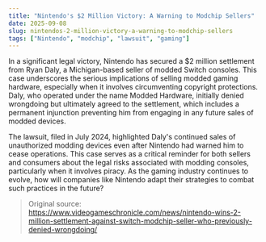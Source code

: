 ```yaml
---
title: "Nintendo's $2 Million Victory: A Warning to Modchip Sellers"
date: 2025-09-08
slug: nintendos-2-million-victory-a-warning-to-modchip-sellers
tags: ["Nintendo", "modchip", "lawsuit", "gaming"]
---
```


In a significant legal victory, Nintendo has secured a $2 million settlement from Ryan Daly, a Michigan-based seller of modded Switch consoles. This case underscores the serious implications of selling modded gaming hardware, especially when it involves circumventing copyright protections. Daly, who operated under the name Modded Hardware, initially denied wrongdoing but ultimately agreed to the settlement, which includes a permanent injunction preventing him from engaging in any future sales of modded devices.

The lawsuit, filed in July 2024, highlighted Daly's continued sales of unauthorized modding devices even after Nintendo had warned him to cease operations. This case serves as a critical reminder for both sellers and consumers about the legal risks associated with modding consoles, particularly when it involves piracy. As the gaming industry continues to evolve, how will companies like Nintendo adapt their strategies to combat such practices in the future?
> Original source: https://www.videogameschronicle.com/news/nintendo-wins-2-million-settlement-against-switch-modchip-seller-who-previously-denied-wrongdoing/